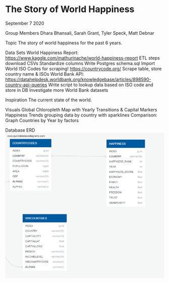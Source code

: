 # The Story of World Happiness
September 7 2020

Group Members
Dhara Bhansali, Sarah Grant, Tyler Speck, Matt Debnar

Topic
The story of world happiness for the past 6 years.

Data Sets
World Happiness Report: https://www.kaggle.com/mathurinache/world-happiness-report
	ETL steps
download CSVs
Standardize columns
Write Postgres schema.sql
Import
World ISO Codes for scraping! https://countrycode.org/ 
Scrape table, store country name & ISOs
World Bank API: https://datahelpdesk.worldbank.org/knowledgebase/articles/898590-country-api-queries
Write script to lookup data based on ISO code and store in DB
Investigate more World Bank datasets

Inspiration
The current state of the world.

Visuals
Global Chloropleth Map with Yearly Transitions & Capital Markers
Happiness Trends grouping data by country with sparklines
Comparison: Graph Countries by Year by factors

Database ERD
![HAPPINESSDB_ERD.png](HAPPINESSDB_ERD.png)
